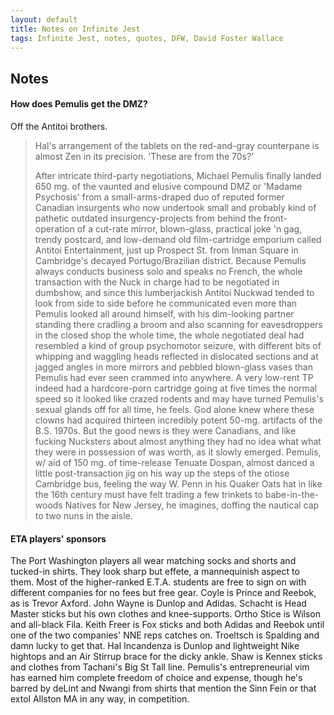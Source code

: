 ```yaml
---
layout: default
title: Notes on Infinite Jest
tags: Infinite Jest, notes, quotes, DFW, David Foster Wallace
---
```


## Notes

#### How does Pemulis get the DMZ?

Off the Antitoi brothers.

> Hal's arrangement of the tablets on the red-and-gray counterpane is almost Zen
> in its precision. 'These are from the 70s?’
>
> After intricate third-party negotiations, Michael Pemulis finally landed 650
> mg. of the vaunted and elusive compound DMZ or 'Madame Psychosis' from a
> small-arms-draped duo of reputed former Canadian insurgents who now undertook
> small and probably kind of pathetic outdated insurgency-projects from behind
> the front-operation of a cut-rate mirror, blown-glass, practical joke 'n gag,
> trendy postcard, and low-demand old film-cartridge emporium called Antitoi
> Entertainment, just up Prospect St. from Inman Square in Cambridge's decayed
> Portugo/Brazilian district. Because Pemulis always conducts business solo and
> speaks no French, the whole transaction with the Nuck in charge had to be
> negotiated in dumbshow, and since this lumberjackish Antitoi Nuckwad tended to
> look from side to side before he communicated even more than Pemulis looked all
> around himself, with his dim-looking partner standing there cradling a broom
> and also scanning for eavesdroppers in the closed shop the whole time, the
> whole negotiated deal had resembled a kind of group psychomotor seizure, with
> different bits of whipping and waggling heads reflected in dislocated sections
> and at jagged angles in more mirrors and pebbled blown-glass vases than Pemulis
> had ever seen crammed into anywhere. A very low-rent TP indeed had a
> hardcore-porn cartridge going at five times the normal speed so it looked like
> crazed rodents and may have turned Pemulis's sexual glands off for all time, he
> feels. God alone knew where these clowns had acquired thirteen incredibly
> potent 50-mg. artifacts of the B.S. 1970s. But the good news is they were
> Canadians, and like fucking Nucksters about almost anything they had no idea
> what what they were in possession of was worth, as it slowly emerged. Pemulis,
> w/ aid of 150 mg. of time-release Tenuate Dospan, almost danced a little
> post-transaction jig on his way up the steps of the otiose Cambridge bus,
> feeling the way W. Penn in his Quaker Oats hat in like the 16th century must
> have felt trading a few trinkets to babe-in-the-woods Natives for New Jersey,
> he imagines, doffing the nautical cap to two nuns in the aisle.

#### ETA players' sponsors

The Port Washington players all wear matching socks and shorts and tucked-in
shirts. They look sharp but effete, a mannequinish aspect to them. Most of the
higher-ranked E.T.A. students are free to sign on with different companies for
no fees but free gear. Coyle is Prince and Reebok, as is Trevor Axford. John
Wayne is Dunlop and Adidas. Schacht is Head Master sticks but his own clothes
and knee-supports. Ortho Stice is Wilson and all-black Fila. Keith Freer is Fox
sticks and both Adidas and Reebok until one of the two companies' NNE reps
catches on. Troeltsch is Spalding and damn lucky to get that. Hal Incandenza is
Dunlop and lightweight Nike hightops and an Air Stirrup brace for the dicky
ankle. Shaw is Kennex sticks and clothes from Tachani's Big St Tall line.
Pemulis's entrepreneurial vim has earned him complete freedom of choice and
expense, though he's barred by deLint and Nwangi from shirts that mention the
Sinn Fein or that extol Allston MA in any way, in competition.
















